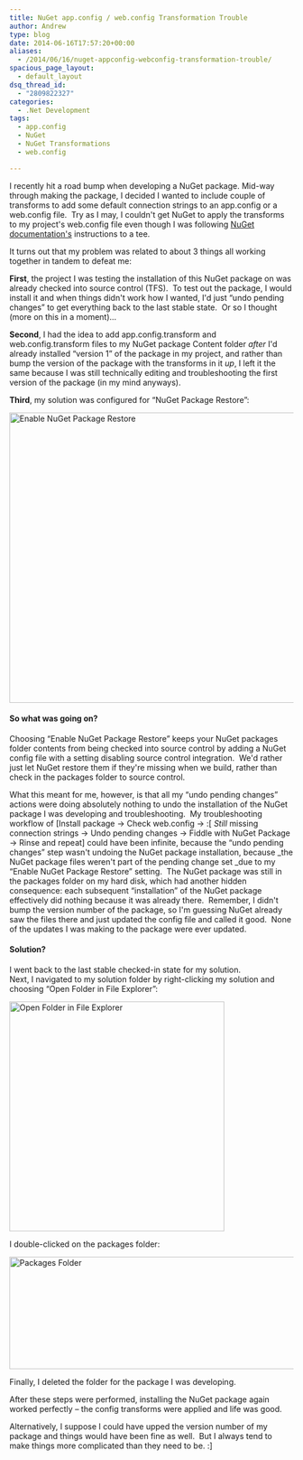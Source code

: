 ```yaml
---
title: NuGet app.config / web.config Transformation Trouble
author: Andrew
type: blog
date: 2014-06-16T17:57:20+00:00
aliases:
  - /2014/06/16/nuget-appconfig-webconfig-transformation-trouble/
spacious_page_layout:
  - default_layout
dsq_thread_id:
  - "2809822327"
categories:
  - .Net Development
tags:
  - app.config
  - NuGet
  - NuGet Transformations
  - web.config

---
```

I recently hit a road bump when developing a NuGet package. Mid-way through making the package, I decided I wanted to include couple of transforms to add some default connection strings to an app.config or a web.config file.  Try as I may, I couldn't get NuGet to apply the transforms to my project's web.config file even though I was following <a title="NuGet Configuration File and Source Code Transformations Documentation" href="http://docs.nuget.org/docs/creating-packages/configuration-file-and-source-code-transformations" target="_blank">NuGet documentation's</a> instructions to a tee.

It turns out that my problem was related to about 3 things all working together in tandem to defeat me:

**First**, the project I was testing the installation of this NuGet package on was already checked into source control (TFS).  To test out the package, I would install it and when things didn't work how I wanted, I'd just &#8220;undo pending changes&#8221; to get everything back to the last stable state.  Or so I thought (more on this in a moment)&#8230;

**Second**, I had the idea to add app.config.transform and web.config.transform files to my NuGet package Content folder _after_ I'd already installed &#8220;version 1&#8221; of the package in my project, and rather than bump the version of the package with the transforms in it _up_, I left it the same because I was still technically editing and troubleshooting the first version of the package (in my mind anyways).

**Third**, my solution was configured for &#8220;NuGet Package Restore&#8221;:

[<img class="alignnone wp-image-1201 size-full" src="http://www.andrewcbancroft.com/wp-content/uploads/2014/06/Enable-NuGet-Package-Restore.png" alt="Enable NuGet Package Restore" width="632" height="514" srcset="https://www.andrewcbancroft.com/wp-content/uploads/2014/06/Enable-NuGet-Package-Restore.png 632w, https://www.andrewcbancroft.com/wp-content/uploads/2014/06/Enable-NuGet-Package-Restore-300x243.png 300w" sizes="(max-width: 632px) 100vw, 632px" />][1]

#### So what was going on?

Choosing &#8220;Enable NuGet Package Restore&#8221; keeps your NuGet packages folder contents from being checked into source control by adding a NuGet config file with a setting disabling source control integration.  We'd rather just let NuGet restore them if they're missing when we build, rather than check in the packages folder to source control.

What this meant for me, however, is that all my &#8220;undo pending changes&#8221; actions were doing absolutely nothing to undo the installation of the NuGet package I was developing and troubleshooting.  My troubleshooting workflow of [Install package -> Check web.config -> :[ _Still_ missing connection strings -> Undo pending changes -> Fiddle with NuGet Package -> Rinse and repeat] could have been infinite, because the &#8220;undo pending changes&#8221; step wasn't undoing the NuGet package installation, because _the NuGet package files weren't part of the pending change set _due to my &#8220;Enable NuGet Package Restore&#8221; setting.  The NuGet package was still in the packages folder on my hard disk, which had another hidden consequence: each subsequent &#8220;installation&#8221; of the NuGet package effectively did nothing because it was already there.  Remember, I didn't bump the version number of the package, so I'm guessing NuGet already saw the files there and just updated the config file and called it good.  None of the updates I was making to the package were ever updated.

#### Solution?

I went back to the last stable checked-in state for my solution.  
Next, I navigated to my solution folder by right-clicking my solution and choosing &#8220;Open Folder in File Explorer&#8221;:

[<img class="alignnone wp-image-1271 " src="http://www.andrewcbancroft.com/wp-content/uploads/2014/06/Open-Folder-in-File-Explorer.png" alt="Open Folder in File Explorer" width="381" height="407" srcset="https://www.andrewcbancroft.com/wp-content/uploads/2014/06/Open-Folder-in-File-Explorer.png 500w, https://www.andrewcbancroft.com/wp-content/uploads/2014/06/Open-Folder-in-File-Explorer-280x300.png 280w" sizes="(max-width: 381px) 100vw, 381px" />][2]

I double-clicked on the packages folder:

[<img class="alignnone  wp-image-1281" src="http://www.andrewcbancroft.com/wp-content/uploads/2014/06/Packages-Folder.png" alt="Packages Folder" width="586" height="199" srcset="https://www.andrewcbancroft.com/wp-content/uploads/2014/06/Packages-Folder.png 727w, https://www.andrewcbancroft.com/wp-content/uploads/2014/06/Packages-Folder-300x101.png 300w" sizes="(max-width: 586px) 100vw, 586px" />][3]

Finally, I deleted the folder for the package I was developing.

After these steps were performed, installing the NuGet package again worked perfectly – the config transforms were applied and life was good.

Alternatively, I suppose I could have upped the version number of my package and things would have been fine as well.  But I always tend to make things more complicated than they need to be. :]

&nbsp;

 [1]: http://www.andrewcbancroft.com/wp-content/uploads/2014/06/Enable-NuGet-Package-Restore.png
 [2]: http://www.andrewcbancroft.com/wp-content/uploads/2014/06/Open-Folder-in-File-Explorer.png
 [3]: http://www.andrewcbancroft.com/wp-content/uploads/2014/06/Packages-Folder.png